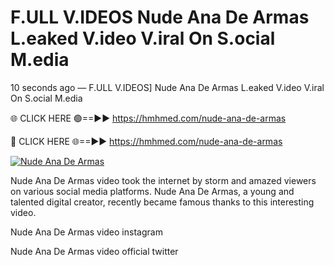 # F.ULL V.IDEOS Nude Ana De Armas L.eaked V.ideo V.iral On S.ocial M.edia

10 seconds ago — F.ULL V.IDEOS] Nude Ana De Armas L.eaked V.ideo V.iral On S.ocial M.edia

🌐 CLICK HERE 🟢==►► https://hmhmed.com/nude-ana-de-armas

🔴 CLICK HERE 🌐==►► https://hmhmed.com/nude-ana-de-armas

[![Nude Ana De Armas](https://i.imgur.com/dJHk4Zq.gif)](https://hmhmed.com/nude-ana-de-armas)

Nude Ana De Armas video took the internet by storm and amazed viewers on various social media platforms. Nude Ana De Armas, a young and talented digital creator, recently became famous thanks to this interesting video.

Nude Ana De Armas video instagram

Nude Ana De Armas video official twitter